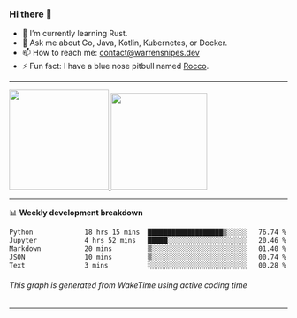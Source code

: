 ### Hi there 👋

- 🌱 I’m currently learning Rust.
- 💬 Ask me about Go, Java, Kotlin, Kubernetes, or Docker.
- 📫 How to reach me: contact@warrensnipes.dev
- ⚡ Fun fact: I have a blue nose pitbull named [Rocco](https://i.imgur.com/iLsSCKu.jpg).

-------


<a href="https://github.com/LockedThread/LockedThread">
  <img height="180em" src="https://github-readme-stats.vercel.app/api?username=LockedThread&theme=transparent&bg_color=00000000&show_icons=true&count_private=true" />
  <img height="174em" src="https://github-readme-stats.vercel.app/api/top-langs?username=LockedThread&theme=transparent&layout=compact&hide_progress=true&bg_color=00000000" />
  </a>

-------

📊 **Weekly development breakdown**
<!--START_SECTION:waka-->

```txt
Python             18 hrs 15 mins  ███████████████████▒░░░░░   76.74 %
Jupyter            4 hrs 52 mins   █████░░░░░░░░░░░░░░░░░░░░   20.46 %
Markdown           20 mins         ▒░░░░░░░░░░░░░░░░░░░░░░░░   01.40 %
JSON               10 mins         ▒░░░░░░░░░░░░░░░░░░░░░░░░   00.74 %
Text               3 mins          ░░░░░░░░░░░░░░░░░░░░░░░░░   00.28 %
```

<!--END_SECTION:waka-->
###### *This graph is generated from WakeTime using active coding time*
-------
